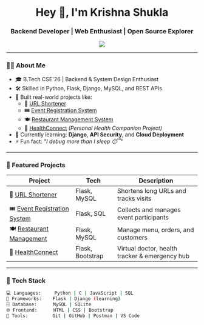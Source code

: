 <h1 align="center">Hey 👋, I'm Krishna Shukla</h1>
<h3 align="center">Backend Developer | Web Enthusiast | Open Source Explorer</h3>

<p align="center">
  <img src="https://readme-typing-svg.herokuapp.com?font=Fira+Code&size=22&duration=3000&pause=1000&color=00FEEF&center=true&vCenter=true&width=440&height=45&lines=Code.+Debug.+Repeat.;Backend+Focused+Developer+⚙️;Always+Learning+🧠" />
</p>

---

### 👨‍💻 About Me

- 🎓 B.Tech CSE'26 | Backend & System Design Enthusiast  
- 🛠️ Skilled in Python, Flask, Django, MySQL, and REST APIs  
- 🚀 Built real-world projects like:
  - 🔗 [URL Shortener](https://github.com/Krishnashukla09/url-shortener)
  - 🎟️ [Event Registration System](https://github.com/Krishnashukla09/Event_Registration)
  - 🍽️ [Restaurant Management System](https://github.com/Krishnashukla09/Restaurant-Management)
  - 🏥 [HealthConnect](https://github.com/Krishnashukla09/HealthConnect) *(Personal Health Companion Project)*
- 🌱 Currently learning: **Django**, **API Security**, and **Cloud Deployment**
- ⚡ Fun fact: _"I debug more than I sleep 😴"_

---

### 📌 Featured Projects

| Project | Tech | Description |
|--------|------|-------------|
| 🔗 [URL Shortener](https://github.com/Krishnashukla09/url-shortener) | Flask, MySQL | Shortens long URLs and tracks visits |
| 🎟️ [Event Registration System](https://github.com/Krishnashukla09/Event_Registration) | Flask, SQL | Collects and manages event participants |
| 🍽️ [Restaurant Management](https://github.com/Krishnashukla09/Restaurant-Management) | Flask, MySQL | Manage menu, orders, and customers |
| 🏥 [HealthConnect](https://github.com/Krishnashukla09/HealthConnect) | Flask, Bootstrap | Virtual doctor, health tracker & emergency hub |

---

### 🧰 Tech Stack

```bash
💻 Languages:     Python | C | JavaScript | SQL
🧠 Frameworks:    Flask | Django (learning)
🗄️ Database:      MySQL | SQLite
🌐 Frontend:      HTML | CSS | Bootstrap
🔧 Tools:         Git | GitHub | Postman | VS Code
